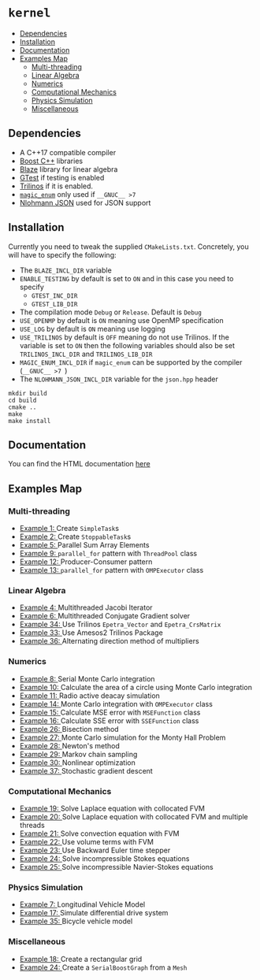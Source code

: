 # ```kernel```

* [Dependencies](#dependencies)
* [Installation](#nstallation)
* [Documentation](#documentation)
* [Examples Map](#examples_map)
    * [Multi-threading](#multi_threading)
    * [Linear Algebra](#linear_algebra)
    * [Numerics](#numerics)
	* [Computational Mechanics](#computational_mechanics)
    * [Physics Simulation](#physics_simulation)
    * [Miscellaneous](#miscellaneous)


## <a name="dependencies"></a> Dependencies

- A C++17 compatible compiler
- <a href="https://www.boost.org/">Boost C++</a> libraries
- <a href="https://bitbucket.org/blaze-lib/blaze/wiki/browse/">Blaze</a> library for linear algebra
- <a href="https://github.com/google/googletest">GTest</a> if testing is enabled
- <a href="https://github.com/trilinos/Trilinos">Trilinos</a> if it is enabled.
- <a href="https://github.com/Neargye/magic_enum">```magic_enum```</a> only used if ```__GNUC__ >7 ```
- <a href="https://github.com/nlohmann/json">Nlohmann JSON</a> used for JSON support

## <a name="nstallation"></a> Installation

Currently you need to tweak the supplied ```CMakeLists.txt```. Concretely, you will have to
specify the following:

- The ```BLAZE_INCL_DIR``` variable
- ```ENABLE_TESTING``` by default is set to ```ON``` and in this case you need to specify
    - ```GTEST_INC_DIR```
    - ```GTEST_LIB_DIR```
- The compilation mode ```Debug``` or ```Release```. Default is ```Debug```
- ```USE_OPENMP``` by default is ```ON``` meaning use OpenMP specification
- ```USE_LOG``` by default is ```ON``` meaning use logging
- ```USE_TRILINOS``` by default is ```OFF``` meaning do not use Trilinos. If the variable is set to ```ON``` then the following
variables should also be set ```TRILINOS_INCL_DIR``` and ```TRILINOS_LIB_DIR```
- ```MAGIC_ENUM_INCL_DIR``` if ```magic_enum``` can be supported by the compiler (```__GNUC__ >7 ```)
- The ```NLOHMANN_JSON_INCL_DIR``` variable for the ```json.hpp``` header

```
mkdir build
cd build
cmake ..
make
make install
```

## <a name="documentation"></a> Documentation

You can find the HTML documentation <a href="https://pockerman.github.io/cubic_engine_doc/">here</a>


## <a name="examples_map"></a> Examples Map

### <a name="multi_threading"></a> Multi-threading

- <a href="examples/example_1/doc/exe.md">Example 1: </a> Create ```SimpleTask```s
- <a href="examples/example_2/doc/exe.md">Example 2: </a> Create  ```StoppableTask```s
- <a href="examples/example_5/doc/exe.md">Example 5: </a> Parallel Sum Array Elements
- <a href="examples/example_9">Example 9: </a> ```parallel_for``` pattern with ```ThreadPool``` class
- <a href="examples/example_12">Example 12: </a> Producer-Consumer pattern
- <a href="examples/example_13">Example 13: </a> ```parallel_for``` pattern with ```OMPExecutor``` class

### <a name="linear_algebra"></a> Linear Algebra

- <a href="examples/example_4/doc/exe.md">Example 4: </a> Multithreaded Jacobi Iterator
- <a href="examples/example_6">Example 6: </a> Multithreaded Conjugate Gradient solver
- <a href="examples/example_34/exe.ipynb">Example 34: </a> Use Trilinos ```Epetra_Vector``` and ```Epetra_CrsMatrix```
- <a href="examples/example_33/exe.ipynb">Example 33: </a> Use Amesos2 Trilinos Package
- <a href="examples/example_36/exe.ipynb">Example 36: </a> Alternating direction method of multipliers


### <a name="numerics"></a> Numerics

- <a href="examples/example_8">Example 8: </a> Serial Monte Carlo integration
- <a href="examples/example_10">Example 10: </a> Calculate the area of a circle using Monte Carlo integration
- <a href="examples/example_11">Example 11: </a> Radio active deacay simulation
- <a href="examples/example_14">Example 14: </a> Monte Carlo integration with ```OMPExecutor``` class
- <a href="examples/example_15/doc/exe.md">Example 15: </a> Calculate MSE error with ```MSEFunction``` class
- <a href="examples/example_16/doc/exe.md">Example 16: </a> Calculate SSE error with ```SSEFunction``` class
- <a href="examples/example_26/doc/exe.md">Example 26: </a> Bisection method
- <a href="examples/example_27/doc/exe.md">Example 27: </a> Monte Carlo simulation for the Monty Hall Problem
- <a href="examples/example_28/doc/exe.md">Example 28: </a> Newton's method
- <a href="examples/example_29/doc/exe.md">Example 29: </a> Markov chain sampling
- <a href="examples/example_30/doc/exe.ipynb">Example 30: </a> Nonlinear optimization
- <a href="examples/exe37/doc/exe.ipynb">Example 37: </a> Stochastic gradient descent


### <a name="computational_mechanics"></a> Computational Mechanics
- <a href="examples/example_19/doc/exe.md">Example 19: </a>Solve Laplace equation with collocated  FVM
- <a href="examples/example_20/doc/exe.md">Example 20: </a>Solve Laplace equation with collocated  FVM and multiple threads
- <a href="examples/example_21/doc/exe.md">Example 21: </a>Solve convection equation with FVM
- <a href="examples/example_22/doc/exe.md">Example 22: </a>Use volume terms with FVM
- <a href="examples/example_23/doc/exe.md">Example 23: </a>Use Backward Euler time stepper
- <a href="#">Example 24: </a>Solve incompressible Stokes equations
- <a href="#">Example 25: </a>Solve incompressible Navier-Stokes equations


### <a name="physics_simulation"></a> Physics Simulation
- <a href="#">Example 7: </a> Longitudinal Vehicle Model
- <a href="examples/example_17/doc/exe.md">Example 17: </a>Simulate differential drive system
- <a href="examples/example_35/doc/exe.ipynb">Example 35: </a> Bicycle vehicle model


### <a name="miscellaneous"></a> Miscellaneous

- <a href="examples/example_18/doc/exe.md">Example 18: </a> Create a rectangular grid
- <a href="examples/example_24/doc/exe.md">Example 24: </a> Create a ```SerialBoostGraph``` from a ```Mesh``` 
